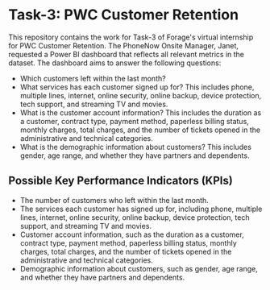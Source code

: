 <!DOCTYPE html>
<html>
<body>
    <h1>Task-3: PWC Customer Retention</h1>
    <p>This repository contains the work for Task-3 of Forage's virtual internship for PWC Customer Retention. The PhoneNow Onsite Manager, Janet, requested a Power BI dashboard that reflects all relevant metrics in the dataset. The dashboard aims to answer the following questions:</p>
    <ul>
        <li>Which customers left within the last month?</li>
        <li>What services has each customer signed up for? This includes phone, multiple lines, internet, online security, online backup, device protection, tech support, and streaming TV and movies.</li>
        <li>What is the customer account information? This includes the duration as a customer, contract type, payment method, paperless billing status, monthly charges, total charges, and the number of tickets opened in the administrative and technical categories.</li>
        <li>What is the demographic information about customers? This includes gender, age range, and whether they have partners and dependents.</li>
    </ul>
    <h2>Possible Key Performance Indicators (KPIs)</h2>
    <ul>
        <li>The number of customers who left within the last month.</li>
        <li>The services each customer has signed up for, including phone, multiple lines, internet, online security, online backup, device protection, tech support, and streaming TV and movies.</li>
        <li>Customer account information, such as the duration as a customer, contract type, payment method, paperless billing status, monthly charges, total charges, and the number of tickets opened in the administrative and technical categories.</li>
        <li>Demographic information about customers, such as gender, age range, and whether they have partners and dependents.</li>
    </ul>
</body>
</html>
